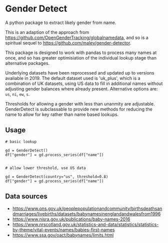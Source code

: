 # Gender Detect

A python package to extract likely gender from name. 

This is an adaption of the approach from https://github.com/OpenGenderTracking/globalnamedata, and so is a spiritual sequel to https://github.com/malev/gender-detector.

This package is designed to work with pandas to process many names at once, and so has greater optimisiation of the individual lookup stage than alternative packages. 

Underlying datasets have been reprocessed and updated up to versions avaliable in 2019.  The default dataset used is 'uk_plus', which is a combination of UK datasets, using US data to fill in additional names without adjusting gender balances where already present. Alternative options are: `us`, `ni`, `ew`, `s`. 

Thresholds for allowing a gender with less than unanmity are adjustable. GenderDetect is subclassable to provide new methods for reducing the name to allow for key rather than name based lookups. 

## Usage

```
# basic lookup

gd = GenderDetect()
df["gender"] = gd.process_series(df["name"])


# allow lower threshold, use US data

gd = GenderDetect(country="us", threshold=0.8)
df["gender"] = gd.process_series(df["name"])

```


## Data sources

* https://www.ons.gov.uk/peoplepopulationandcommunity/birthsdeathsandmarriages/livebirths/datasets/babynamesinenglandandwalesfrom1996
* https://www.nisra.gov.uk/publications/baby-names-2016
* https://www.nrscotland.gov.uk/statistics-and-data/statistics/statistics-by-theme/vital-events/names/babies-first-names
* https://www.ssa.gov/oact/babynames/limits.html

